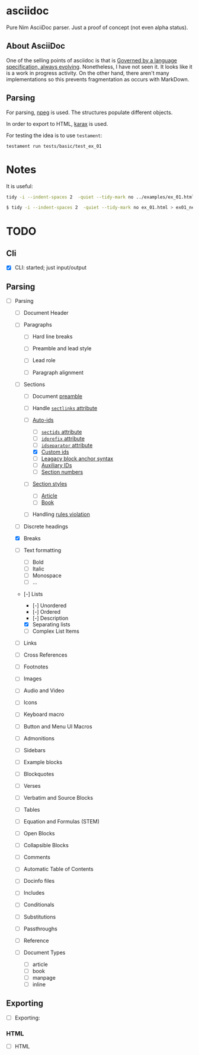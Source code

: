 # asciidoc
Pure Nim AsciiDoc parser. Just a proof of concept (not even alpha status).

## About AsciiDoc
One of the selling points of asciidoc is that is [Governed by a language specification, always evolving](https://asciidoc.org/#specifications). Nonetheless, I have not seen it. It looks like it is a work in progress activity. On the other hand, there aren't many implementations so this prevents fragmentation as occurs with MarkDown.

## Parsing
For parsing, [npeg](https://github.com/zevv/npeg) is used. The structures populate different objects.

In order to export to HTML, [karax](https://github.com/karaxnim/karax) is used.

For testing the idea is to use `testament`:
```
testament run tests/basic/test_ex_01
```


# Notes
It is useful:
```sh
tidy -i --indent-spaces 2  -quiet --tidy-mark no ../examples/ex_01.html > ex01_orig.html
```


```sh
$ tidy -i --indent-spaces 2  -quiet --tidy-mark no ex_01.html > ex01_new.html
```

# TODO
## Cli
- [X] CLI: started; just input/output

## Parsing
- [ ] Parsing
  
  - [ ] Document Header

  - [ ] Paragraphs

    - [ ] Hard line breaks
    - [ ] Preamble and lead style
    - [ ] Lead role
    - [ ] Paragraph alignment

 
  - [ ] Sections

    - [ ] Document [preamble ](https://docs.asciidoctor.org/asciidoc/latest/sections/titles-and-levels/)
    - [ ] Handle [`sectlinks` attribute](https://docs.asciidoctor.org/asciidoc/latest/sections/title-links/#link)
    - [ ] [Auto-ids](https://docs.asciidoctor.org/asciidoc/latest/sections/auto-ids/)

      - [ ] [`sectids` attribute](https://docs.asciidoctor.org/asciidoc/latest/sections/auto-ids/)
      - [ ] [`idprefix` attribute](https://docs.asciidoctor.org/asciidoc/latest/sections/id-prefix-and-separator/)
      - [ ] [`idseparator` attribute](https://docs.asciidoctor.org/asciidoc/latest/sections/id-prefix-and-separator/)
      - [X] [Custom ids](https://docs.asciidoctor.org/asciidoc/latest/sections/custom-ids/)
      - [ ] [Leagacy block anchor syntax](https://docs.asciidoctor.org/asciidoc/latest/sections/custom-ids/)
      - [ ] [Auxiliary IDs](https://docs.asciidoctor.org/asciidoc/latest/sections/custom-ids/#assign-auxiliary-ids)
      - [ ] [Section numbers](https://docs.asciidoctor.org/asciidoc/latest/sections/numbers/)
      
    - [ ] [Section styles](https://docs.asciidoctor.org/asciidoc/latest/sections/styles/)

      - [ ] [Article](https://docs.asciidoctor.org/asciidoc/latest/sections/styles/#article-section-styles)
      - [ ] [Book](https://docs.asciidoctor.org/asciidoc/latest/sections/styles/#book-section-styles)

    - [ ] Handling [rules violation](https://docs.asciidoctor.org/asciidoc/latest/sections/titles-and-levels/)

  - [ ] Discrete headings
  - [X] Breaks
  - [ ] Text formatting

    - [ ] Bold
    - [ ] Italic
    - [ ] Monospace
    - [ ] ...

  - [-] Lists

    - [-] Unordered
    - [-] Ordered
    - [-] Description
    - [X] Separating lists
    - [ ] Complex List Items

  - [ ] Links
  - [ ] Cross References
  - [ ] Footnotes
  - [ ] Images
  - [ ] Audio and Video
  - [ ] Icons
  - [ ] Keyboard macro
  - [ ] Button and Menu UI Macros
  - [ ] Admonitions
  - [ ] Sidebars
  - [ ] Example blocks
  - [ ] Blockquotes
  - [ ] Verses
  - [ ] Verbatim and Source Blocks
  - [ ] Tables
  - [ ] Equation and Formulas (STEM)
  - [ ] Open Blocks
  - [ ] Collapsible Blocks
  - [ ] Comments
  - [ ] Automatic Table of Contents
  - [ ] Docinfo files
  - [ ] Includes
  - [ ] Conditionals
  - [ ] Substitutions
  - [ ] Passthroughs
  - [ ] Reference
  - [ ] Document Types

    - [ ] article
    - [ ] book
    - [ ] manpage
    - [ ] inline
 
## Exporting
- [ ] Exporting:
### HTML
  - [ ] HTML